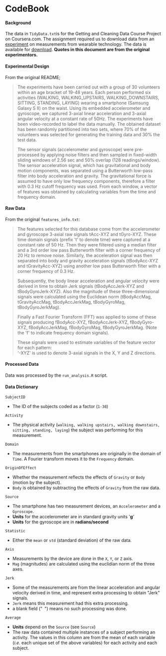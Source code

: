 CodeBook
========
#### Background 
The data in `TidyData.txt`is for the Getting and Cleaning Data Course Project on Coursera.com. The assignment required us to download data from an [experiment](http://archive.ics.uci.edu/ml/datasets/Human+Activity+Recognition+Using+Smartphones#) on measurements from wearable technology. The data is available for [download](https://d396qusza40orc.cloudfront.net/getdata%2Fprojectfiles%2FUCI%20HAR%20Dataset.zip). **Quotes in this document are from the original experimentors.**

#### Experimental Design
From the original README;
>The experiments have been carried out with a group of 30 volunteers within an age bracket of 19-48 years. Each person performed six activities (WALKING, WALKING_UPSTAIRS, WALKING_DOWNSTAIRS, SITTING, STANDING, LAYING) wearing a smartphone (Samsung Galaxy S II) on the waist. Using its embedded accelerometer and gyroscope, we captured 3-axial linear acceleration and 3-axial angular velocity at a constant rate of 50Hz. The experiments have been video-recorded to label the data manually. The obtained dataset has been randomly partitioned into two sets, where 70% of the volunteers was selected for generating the training data and 30% the test data. 
>
>The sensor signals (accelerometer and gyroscope) were pre-processed by applying noise filters and then sampled in fixed-width sliding windows of 2.56 sec and 50% overlap (128 readings/window). The sensor acceleration signal, which has gravitational and body motion components, was separated using a Butterworth low-pass filter into body acceleration and gravity. The gravitational force is assumed to have only low frequency components, therefore a filter with 0.3 Hz cutoff frequency was used. From each window, a vector of features was obtained by calculating variables from the time and frequency domain. 

#### Raw Data
From the original `features_info.txt`:
>The features selected for this database come from the accelerometer and gyroscope 3-axial raw signals tAcc-XYZ and tGyro-XYZ. These time domain signals (prefix 't' to denote time) were captured at a constant rate of 50 Hz. Then they were filtered using a median filter and a 3rd order low pass Butterworth filter with a corner frequency of 20 Hz to remove noise. Similarly, the acceleration signal was then separated into body and gravity acceleration signals (tBodyAcc-XYZ and tGravityAcc-XYZ) using another low pass Butterworth filter with a corner frequency of 0.3 Hz. 
>
>Subsequently, the body linear acceleration and angular velocity were derived in time to obtain Jerk signals (tBodyAccJerk-XYZ and tBodyGyroJerk-XYZ). Also the magnitude of these three-dimensional signals were calculated using the Euclidean norm (tBodyAccMag, tGravityAccMag, tBodyAccJerkMag, tBodyGyroMag, tBodyGyroJerkMag). 
>
>Finally a Fast Fourier Transform (FFT) was applied to some of these signals producing fBodyAcc-XYZ, fBodyAccJerk-XYZ, fBodyGyro-XYZ, fBodyAccJerkMag, fBodyGyroMag, fBodyGyroJerkMag. (Note the 'f' to indicate frequency domain signals). 
>
>These signals were used to estimate variables of the feature vector for each pattern:  
'-XYZ' is used to denote 3-axial signals in the X, Y and Z directions.

#### Processed Data
Data was processed by the `run_analysis.R` script.

#### Data Dictionary
`SubjectID`
* The ID of the subjects coded as a factor (`1-30`)

`Activity`
* The physical activity (`walking, walking upstairs, walking downstairs, sitting, standing, laying`) the subject was performing for this measurement. 

`Domain`
* The measurements from the smartphones are originally in the domain of `Time`. A Fourier transform moves it to the `Frequency` domain.

`OriginOfEffect`
* Whether the measurement reflects the effects of `Gravity` or `Body` (motion by the subject).
* `Body` is obtained by subtracting the effects of `Gravity` from the raw data.

`Source`
* The smartphone has two measurement devices, an `Accelerometer` and a `Gyroscope`.
* **Units** for the accelerometer are in standard gravity units '**g**'
* **Units** for the gyroscope are in **radians/second**

`Statistic`
* Either the `mean` or `std` (standard deviation) of the raw data.

`Axis`
* Measurements by the device are done in the `X`, `Y`, or `Z` axis.
* `Mag` (magnitudes) are calculated using the euclidian norm of the three axes.

`Jerk`
* Some of the measurements are from the linear acceleration and angular velocity derived in time, and represent extra processing to obtain "Jerk" signals.
* `Jerk` means this measurement had this extra processing.
* a blank field ("` `") means no such processing was done.

`Average`
* **Units** depend on the `Source` (see `Source`)
* The raw data contained multiple instances of a subject performing an activity. The values in this column are from the mean of each variable (*i.e.* each unique set of the above variables) for each activity and each subject.
